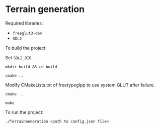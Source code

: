 # Terrain generation

Required libraries:
* `freeglut3-dev`
* `SDL2`


To build the project:

Set `SDL2_DIR`.

`mkdir build && cd build`

`cmake ..`

Modify CMakeLists.txt of freetypeglpp to use system GLUT after failure.

`cmake ..`

`make`

To run the project:

`./TerrainGeneration <path to config.json file>`